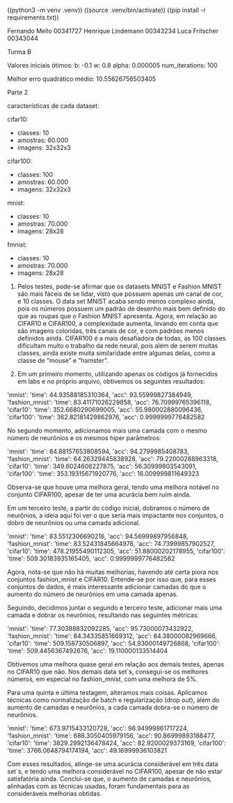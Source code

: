 
((python3 -m venv .venv))
((source .venv/bin/activate))
((pip install -r requirements.txt))



Fernando Mello
00341727
Henrique Lindemann
00343234
Luca Fritscher
00343044

Turma B

Valores iniciais ótimos:
b: -0.1
w: 0.8
alpha: 0.000005
num_iterations: 100

Melhor erro quadrático médio: 10.55626756503405

Parte 2

características de cada dataset:

cifar10:
 - classes: 10
 - amostras: 60.000
 - imagens: 32x32x3

cifar100:
 - classes: 100
 - amostras: 60.000
 - imagens: 32x32x3

mnist:
 - classes: 10
 - amostras: 70.000  
 - imagens: 28x28

fmnist:
 - classes: 10
 - amostras: 70.000 
 - imagens: 28x28


1. Pelos testes, pode-se afirmar que os datasets MNIST e Fashion MNIST são mais fáceis de se lidar, visto que possuem apenas um canal de cor, e 10 classes. O data set MNIST acaba sendo menos complexo ainda, pois os números possuem um padrão de desenho mais bem definido do que as roupas que o Fashion MNIST apresenta. Agora, em relação ao CIFAR10 e CIFAR100, a complexidade aumenta, levando em conta que são imagens coloridas, três canais de cor, e com padrões menos definidos ainda. CIFAR100 é a mais desafiadora de todas, as 100 classes dificultam muito o trabalho da rede neural, pois além de serem muitas classes, ainda existe muita similaridade entre algumas delas, como a classe de “mouse” e “hamster”.

2. Em um primeiro momento, utilizando apenas os códigos já fornecidos em labs e no próprio arquivo, obtivemos os seguintes resultados:

'mnist': 'time': 44.93588185310364, 'acc': 93.55999827384949, 
'fashion_mnist': 'time': 83.41171026229858, 'acc': 76.70999765396118,
 'cifar10': 'time': 352.6680290699005, 'acc': 55.980002880096436, 
'cifar100': 'time': 362.82181429862976, 'acc': 0.9999999776482582

No segundo momento, adicionamos mais uma camada com o mesmo número de neurônios e os mesmos hiper parâmetros:

'mnist': 'time': 84.88157653808594, 'acc': 94.2799985408783,
 'fashion_mnist': 'time': 64.26329445838928, 'acc': 79.22000288963318, 
'cifar10': 'time': 349.6024606227875, 'acc': 56.30999803543091,
 'cifar100': 'time': 353.19315671920776, 'acc': 16.009999811649323

Observa-se que houve uma melhora geral, tendo uma melhora notável no conjunto CIFAR100, apesar de ter uma acurácia bem ruim ainda.

Em um terceiro teste, a partir do código inicial, dobramos o número de neurônios, a ideia aqui foi ver o que seria mais impactante nos conjuntos, o dobro de neurônios ou uma camada adicional.

'mnist': 'time': 83.5512306690216, 'acc': 94.56999897956848, 
'fashion_mnist': 'time': 83.52431845664978, 'acc': 74.73999857902527, 
'cifar10': 'time': 478.21955490112305, 'acc': 51.88000202178955, 
'cifar100': 'time': 509.30183935165405, 'acc': 0.9999999776482582

Agora, nota-se que não há muitas melhorias, havendo até certa piora nos conjuntos fashion_mnist e CIFAR10. Entende-se por isso que, para esses conjuntos de dados, é mais interessante adicionar camadas do que o aumento do número de neurônios em uma camada apenas.

Seguindo, decidimos juntar o segundo e terceiro teste, adicionar mais uma camada e dobrar os neurônios, resultando nas seguintes métricas: 

'mnist': 'time': 77.30388832092285, 'acc': 95.73000073432922,
 'fashion_mnist': 'time': 84.34335851669312, 'acc': 84.38000082969666, 
'cifar10': 'time': 509.158730506897, 'acc': 54.93000149726868, 
'cifar100': 'time': 509.4456367492676, 'acc': 19.110000133514404

Obtivemos uma melhora quase geral em relação aos demais testes, apenas no CIFAR10 que não. Nos demais data set`s, consegui-se os melhores números, em especial no fashion_mnist, com uma melhora de 5%.

Para uma quinta e última testagem, alteramos mais coisas. Aplicamos técnicas como normalização de batch e regularização (drop out), além do aumento de camadas e neurônios, a cada camada dobra-se o número de neurônios. 

'mnist': 'time': 673.9715433120728, 'acc': 98.94999861717224, 
'fashion_mnist': 'time': 688.3050405979156, 'acc': 90.86999893188477, 
'cifar10': 'time': 3829.2992136478424, 'acc': 82.9200029373169, 
'cifar100': 'time': 3766.0648794174194, 'acc': 49.16999936103821

Com esses resultados, atinge-se uma acurácia considerável em três data set`s, e tendo uma melhora considerável no CIFAR100, apesar de não estar satisfatória ainda. Conclui-se que, o aumento de camadas e neurônios, alinhadas com as técnicas usadas, foram fundamentais para as consideráveis melhorias obtidas. 
